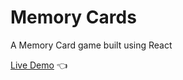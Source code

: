 # Memory Cards

A Memory Card game built using React

[Live Demo](https://marloBarksdale.github.io/Memory-Cards/) :point_left:
